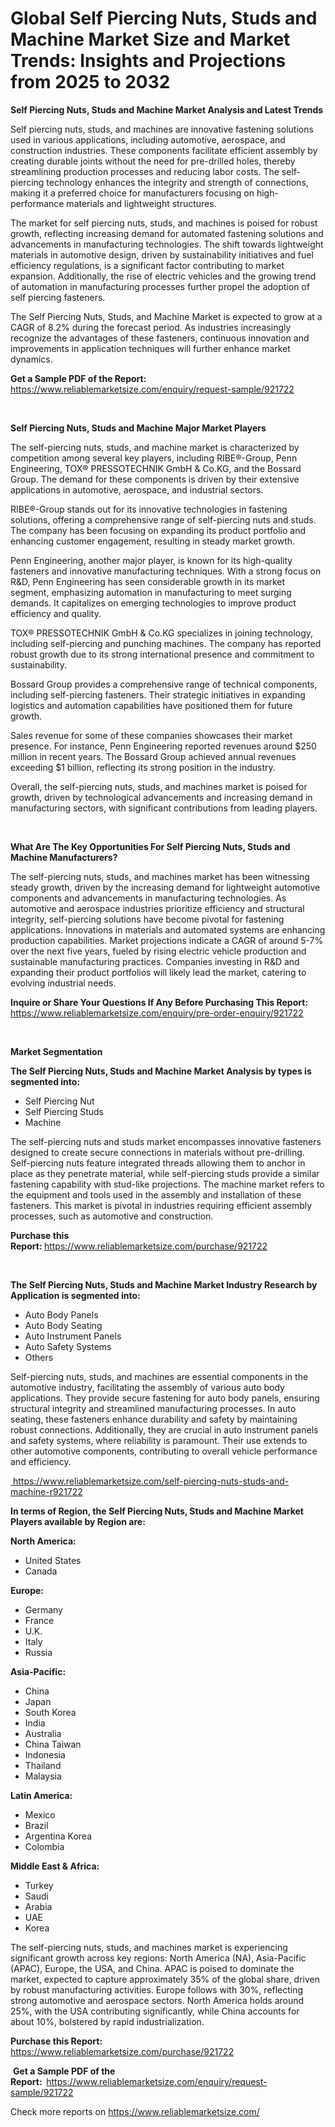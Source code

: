 <p><h1>Global Self Piercing Nuts, Studs and Machine Market Size and Market Trends: Insights and Projections from 2025 to 2032</h1></p><p><strong>Self Piercing Nuts, Studs and Machine Market Analysis and Latest Trends</strong></p>
<p><p>Self piercing nuts, studs, and machines are innovative fastening solutions used in various applications, including automotive, aerospace, and construction industries. These components facilitate efficient assembly by creating durable joints without the need for pre-drilled holes, thereby streamlining production processes and reducing labor costs. The self-piercing technology enhances the integrity and strength of connections, making it a preferred choice for manufacturers focusing on high-performance materials and lightweight structures.</p><p>The market for self piercing nuts, studs, and machines is poised for robust growth, reflecting increasing demand for automated fastening solutions and advancements in manufacturing technologies. The shift towards lightweight materials in automotive design, driven by sustainability initiatives and fuel efficiency regulations, is a significant factor contributing to market expansion. Additionally, the rise of electric vehicles and the growing trend of automation in manufacturing processes further propel the adoption of self piercing fasteners.</p><p>The Self Piercing Nuts, Studs, and Machine Market is expected to grow at a CAGR of 8.2% during the forecast period. As industries increasingly recognize the advantages of these fasteners, continuous innovation and improvements in application techniques will further enhance market dynamics.</p></p>
<p><strong>Get a Sample PDF of the Report:&nbsp;</strong> <a href="https://www.reliablemarketsize.com/enquiry/request-sample/921722?utm_campaign=2479&utm_medium=2&utm_source=Github&utm_content=ia&utm_term=11032025&utm_id=self-piercing-nuts-studs-and-machine">https://www.reliablemarketsize.com/enquiry/request-sample/921722</a></p>
<p>&nbsp;</p>
<p><strong>Self Piercing Nuts, Studs and Machine Major Market Players</strong></p>
<p><p>The self-piercing nuts, studs, and machine market is characterized by competition among several key players, including RIBE®-Group, Penn Engineering, TOX® PRESSOTECHNIK GmbH & Co.KG, and the Bossard Group. The demand for these components is driven by their extensive applications in automotive, aerospace, and industrial sectors.</p><p>RIBE®-Group stands out for its innovative technologies in fastening solutions, offering a comprehensive range of self-piercing nuts and studs. The company has been focusing on expanding its product portfolio and enhancing customer engagement, resulting in steady market growth. </p><p>Penn Engineering, another major player, is known for its high-quality fasteners and innovative manufacturing techniques. With a strong focus on R&D, Penn Engineering has seen considerable growth in its market segment, emphasizing automation in manufacturing to meet surging demands. It capitalizes on emerging technologies to improve product efficiency and quality.</p><p>TOX® PRESSOTECHNIK GmbH & Co.KG specializes in joining technology, including self-piercing and punching machines. The company has reported robust growth due to its strong international presence and commitment to sustainability.</p><p>Bossard Group provides a comprehensive range of technical components, including self-piercing fasteners. Their strategic initiatives in expanding logistics and automation capabilities have positioned them for future growth.</p><p>Sales revenue for some of these companies showcases their market presence. For instance, Penn Engineering reported revenues around $250 million in recent years. The Bossard Group achieved annual revenues exceeding $1 billion, reflecting its strong position in the industry.</p><p>Overall, the self-piercing nuts, studs, and machines market is poised for growth, driven by technological advancements and increasing demand in manufacturing sectors, with significant contributions from leading players.</p></p>
<p>&nbsp;</p>
<p><strong>What Are The Key Opportunities For Self Piercing Nuts, Studs and Machine Manufacturers?</strong></p>
<p><p>The self-piercing nuts, studs, and machines market has been witnessing steady growth, driven by the increasing demand for lightweight automotive components and advancements in manufacturing technologies. As automotive and aerospace industries prioritize efficiency and structural integrity, self-piercing solutions have become pivotal for fastening applications. Innovations in materials and automated systems are enhancing production capabilities. Market projections indicate a CAGR of around 5-7% over the next five years, fueled by rising electric vehicle production and sustainable manufacturing practices. Companies investing in R&D and expanding their product portfolios will likely lead the market, catering to evolving industrial needs.</p></p>
<p><strong>Inquire or Share Your Questions If Any Before Purchasing This Report:</strong> <a href="https://www.reliablemarketsize.com/enquiry/pre-order-enquiry/921722?utm_campaign=2479&utm_medium=2&utm_source=Github&utm_content=ia&utm_term=11032025&utm_id=self-piercing-nuts-studs-and-machine">https://www.reliablemarketsize.com/enquiry/pre-order-enquiry/921722</a></p>
<p>&nbsp;</p>
<p><strong>Market Segmentation</strong></p>
<p><strong>The Self Piercing Nuts, Studs and Machine Market Analysis by types is segmented into:</strong></p>
<p><ul><li>Self Piercing Nut</li><li>Self Piercing Studs</li><li>Machine</li></ul></p>
<p><p>The self-piercing nuts and studs market encompasses innovative fasteners designed to create secure connections in materials without pre-drilling. Self-piercing nuts feature integrated threads allowing them to anchor in place as they penetrate material, while self-piercing studs provide a similar fastening capability with stud-like projections. The machine market refers to the equipment and tools used in the assembly and installation of these fasteners. This market is pivotal in industries requiring efficient assembly processes, such as automotive and construction.</p></p>
<p><strong>Purchase this Report:&nbsp;</strong><a href="https://www.reliablemarketsize.com/purchase/921722?utm_campaign=2479&utm_medium=2&utm_source=Github&utm_content=ia&utm_term=11032025&utm_id=self-piercing-nuts-studs-and-machine">https://www.reliablemarketsize.com/purchase/921722</a></p>
<p>&nbsp;</p>
<p><strong>The Self Piercing Nuts, Studs and Machine Market Industry Research by Application is segmented into:</strong></p>
<p><ul><li>Auto Body Panels</li><li>Auto Body Seating</li><li>Auto Instrument Panels</li><li>Auto Safety Systems</li><li>Others</li></ul></p>
<p><p>Self-piercing nuts, studs, and machines are essential components in the automotive industry, facilitating the assembly of various auto body applications. They provide secure fastening for auto body panels, ensuring structural integrity and streamlined manufacturing processes. In auto seating, these fasteners enhance durability and safety by maintaining robust connections. Additionally, they are crucial in auto instrument panels and safety systems, where reliability is paramount. Their use extends to other automotive components, contributing to overall vehicle performance and efficiency.</p></p>
<p><a href="https://www.reliablemarketsize.com/self-piercing-nuts-studs-and-machine-r921722?utm_campaign=2479&utm_medium=2&utm_source=Github&utm_content=ia&utm_term=11032025&utm_id=self-piercing-nuts-studs-and-machine">&nbsp;https://www.reliablemarketsize.com/self-piercing-nuts-studs-and-machine-r921722</a></p>
<p><strong>In terms of Region, the Self Piercing Nuts, Studs and Machine Market Players available by Region are:</strong></p>
<p>
    <p> <strong> North America: </strong>
        <ul>
            <li>United States</li>
            <li>Canada</li>
        </ul>
        </p> 
    <p> <strong> Europe: </strong>
        <ul>
            <li>Germany</li>
            <li>France</li>
            <li>U.K.</li>
            <li>Italy</li>
            <li>Russia</li>
        </ul>
        </p> 
    <p> <strong> Asia-Pacific: </strong>
        <ul>
            <li>China</li>
            <li>Japan</li>
            <li>South Korea</li>
            <li>India</li>
            <li>Australia</li>
            <li>China Taiwan</li>
            <li>Indonesia</li>
            <li>Thailand</li>
            <li>Malaysia</li>
        </ul>
        </p> 
    <p> <strong> Latin America: </strong>
        <ul>
            <li>Mexico</li>
            <li>Brazil</li>
            <li>Argentina Korea</li>
            <li>Colombia</li>
        </ul>
        </p> 
    <p> <strong> Middle East & Africa: </strong>
        <ul>
            <li>Turkey</li>
            <li>Saudi</li>
            <li>Arabia</li>
            <li>UAE</li>
            <li>Korea</li>
        </ul>
    </p>
    </p>
<p><p>The self-piercing nuts, studs, and machines market is experiencing significant growth across key regions: North America (NA), Asia-Pacific (APAC), Europe, the USA, and China. APAC is poised to dominate the market, expected to capture approximately 35% of the global share, driven by robust manufacturing activities. Europe follows with 30%, reflecting strong automotive and aerospace sectors. North America holds around 25%, with the USA contributing significantly, while China accounts for about 10%, bolstered by rapid industrialization.</p></p>
<p><strong>Purchase this Report: </strong><a href="https://www.reliablemarketsize.com/purchase/921722?utm_campaign=2479&utm_medium=2&utm_source=Github&utm_content=ia&utm_term=11032025&utm_id=self-piercing-nuts-studs-and-machine">https://www.reliablemarketsize.com/purchase/921722</a></p>
<p>&nbsp;<strong>Get a Sample PDF of the Report:&nbsp;&nbsp;</strong><a href="https://www.reliablemarketsize.com/enquiry/request-sample/921722?utm_campaign=2479&utm_medium=2&utm_source=Github&utm_content=ia&utm_term=11032025&utm_id=self-piercing-nuts-studs-and-machine">https://www.reliablemarketsize.com/enquiry/request-sample/921722</a></p>
<p><strong></strong></p>
<p>Check more reports on <a href="https://www.reliablemarketsize.com/?utm_campaign=2479&utm_medium=2&utm_source=Github&utm_content=ia&utm_term=11032025&utm_id=self-piercing-nuts-studs-and-machine">https://www.reliablemarketsize.com/</a></p>
